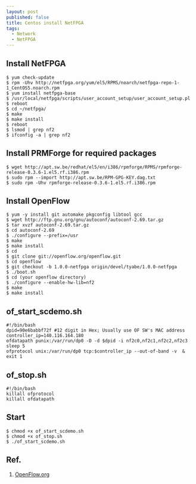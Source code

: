 ```yaml
---
layout: post
published: false
title: Centos install NetFPGA
tags: 
  - Network
  - NetFPGA
---
```


## Install NetFPGA

```
$ yum check-update
$ rpm -Uhv http://netfpga.org/yum/el5/RPMS/noarch/netfpga-repo-1-1_CentOS5.noarch.rpm 
$ yum install netfpga-base
$ /usr/local/netfpga/scripts/user_account_setup/user_account_setup.pl
$ reboot
$ cd ~/netfpga/
$ make
$ make install
$ reboot
$ lsmod | grep nf2
$ ifconfig -a | grep nf2
```

## Install PRMForge for required packages

```
$ wget http://apt.sw.be/redhat/el5/en/i386/rpmforge/RPMS/rpmforge-release-0.3.6-1.el5.rf.i386.rpm
$ sudo rpm --import http://apt.sw.be/RPM-GPG-KEY.dag.txt
$ sudo rpm -Uhv rpmforge-release-0.3.6-1.el5.rf.i386.rpm
```

## Install OpenFlow

```
$ yum -y install git automake pkgconfig libtool gcc
$ wget http://ftp.gnu.org/gnu/autoconf/autoconf-2.69.tar.gz
$ tar xvzf autoconf-2.69.tar.gz
$ cd autoconf-2.69
$ ./configure --prefix=/usr
$ make
$ make install
$ cd
$ git clone git://openflow.org/openflow.git
$ cd openflow
$ git checkout -b 1.0.0-netfpga origin/devel/tyabe/1.0.0-netfpga
$ ./boot.sh
$ cd (your openflow directory)
$ ./configure --enable-hw-lib=nf2
$ make
$ make install
```

## of_start_scdemo.sh

```
#!/bin/bash
dpid=90e6babbf72f #12 digit in Hex; Usually use OF SW's MAC address
controller_ip=140.116.164.180
ofdatapath punix:/var/run/dp0 -D -d $dpid -i nf2c0,nf2c1,nf2c2,nf2c3
sleep 5
ofprotocol unix:/var/run/dp0 tcp:$controller_ip --out-of-band -v  &
exit 1
```

## of_stop.sh

```
#!/bin/bash
killall ofprotocol
killall ofdatapath
```

## Start

```
$ chmod +x of_start_scdemo.sh
$ chmod +x of_stop.sh
$ ./of_start_scdemo.sh
```


## Ref.
1. [OpenFlow.org](http://archive.openflow.org/wk/index.php/CentOS_NetFPGA_Install)